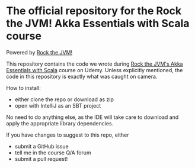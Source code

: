 # The official repository for the Rock the JVM! Akka Essentials with Scala course

Powered by [Rock the JVM!](rockthejvm.com)

This repository contains the code we wrote during  [Rock the JVM's Akka Essentials with Scala](https://www.udemy.com/akka-essentials) course on Udemy. Unless explicitly mentioned, the code in this repository is exactly what was caught on camera.

How to install:
- either clone the repo or download as zip
- open with IntelliJ as an SBT project

No need to do anything else, as the IDE will take care to download and apply the appropriate library dependencies.

If you have changes to suggest to this repo, either
- submit a GitHub issue
- tell me in the course Q/A forum
- submit a pull request!
